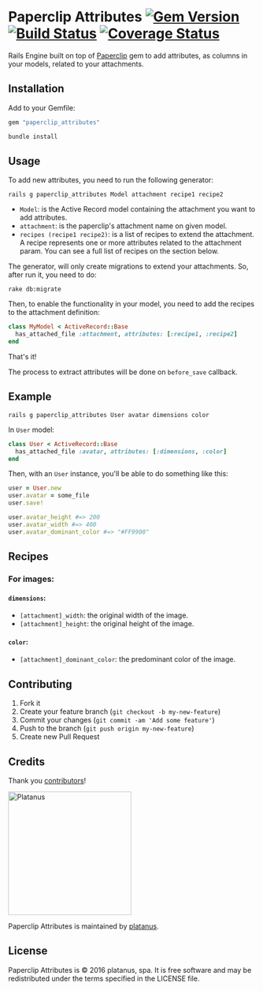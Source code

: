 # Paperclip Attributes [![Gem Version](https://badge.fury.io/rb/paperclip_attributes.svg)](https://badge.fury.io/rb/paperclip_attributes) [![Build Status](https://travis-ci.org/platanus/paperclip_attributes.svg?branch=master)](https://travis-ci.org/platanus/paperclip_attributes) [![Coverage Status](https://coveralls.io/repos/github/platanus/paperclip_attributes/badge.svg)](https://coveralls.io/github/platanus/paperclip_attributes)

Rails Engine built on top of [Paperclip](https://github.com/thoughtbot/paperclip) gem to add attributes, as columns in your models, related to your attachments.

## Installation

Add to your Gemfile:

```ruby
gem "paperclip_attributes"
```

```bash
bundle install
```

## Usage

To add new attributes, you need to run the following generator:

```
rails g paperclip_attributes Model attachment recipe1 recipe2
```

* `Model`: is the Active Record model containing the attachment you want to add attributes.
* `attachment`: is the paperclip's attachment name on given model.
* `recipes (recipe1 recipe2)`: is a list of recipes to extend the attachment. A recipe represents one or more attributes related to the attachment param. You can see a full list of recipes on the section below.

The generator, will only create migrations to extend your attachments. So, after run it, you need to do:

```
rake db:migrate
```

Then, to enable the functionality in your model, you need to add the recipes to the attachment definition:

```ruby
class MyModel < ActiveRecord::Base
  has_attached_file :attachment, attributes: [:recipe1, :recipe2]
end
```

That's it!

The process to extract attributes will be done on `before_save` callback.

## Example

```
rails g paperclip_attributes User avatar dimensions color
```

In `User` model:

```ruby
class User < ActiveRecord::Base
  has_attached_file :avatar, attributes: [:dimensions, :color]
end
```

Then, with an `User` instance, you'll be able to do something like this:

```ruby
user = User.new
user.avatar = some_file
user.save!

user.avatar_height #=> 200
user.avatar_width #=> 400
user.avatar_dominant_color #=> "#FF9900"

```

## Recipes

### For images:

#### `dimensions`:

* `[attachment]_width`: the original width of the image.
* `[attachment]_height`: the original height of the image.

#### `color`:

* `[attachment]_dominant_color`: the predominant color of the image.

## Contributing

1. Fork it
2. Create your feature branch (`git checkout -b my-new-feature`)
3. Commit your changes (`git commit -am 'Add some feature'`)
4. Push to the branch (`git push origin my-new-feature`)
5. Create new Pull Request

## Credits

Thank you [contributors](https://github.com/platanus/paperclip_attributes/graphs/contributors)!

<img src="http://platan.us/gravatar_with_text.png" alt="Platanus" width="250"/>

Paperclip Attributes is maintained by [platanus](http://platan.us).

## License

Paperclip Attributes is © 2016 platanus, spa. It is free software and may be redistributed under the terms specified in the LICENSE file.
